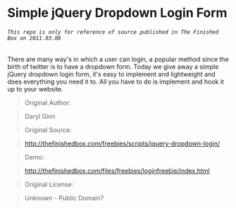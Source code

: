 # Simple jQuery Dropdown Login Form

###### `This repo is only for reference of source published in The Finished Box on 2011.03.08`

There are many way's in which a user can login, a popular method since the birth of twitter is to have a dropdown form. Today we give away a simple jQuery dropdown login form, it's easy to implement and lightweight and does everything you need it to. All you have to do is implement and hook it up to your website.

> Original Author:

> Daryl Ginn

> Original Source:

> http://thefinishedbox.com/freebies/scripts/jquery-dropdown-login/

> Demo:

> http://thefinishedbox.com/files/freebies/loginfreebie/index.html

> Original License:

> Unknown - Public Domain?
